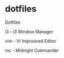 dotfiles
========

Dotfiles

i3  - i3 Window Manager

vim - VI Improoved Editor

mc - Midnight Commander
